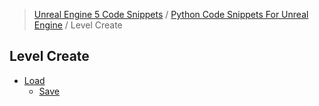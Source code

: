 > [Unreal Engine 5 Code Snippets](../../README.md) / [Python Code Snippets For Unreal Engine](../README.md) / Level Create
## Level Create
- [Load](Load/README.md)
	- [Save](Load/Save.md)